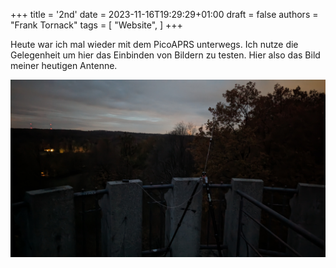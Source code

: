 +++
title = '2nd'
date = 2023-11-16T19:29:29+01:00
draft = false
authors = "Frank Tornack"
tags = [
    "Website",
]
+++

Heute war ich mal wieder mit dem PicoAPRS unterwegs. Ich nutze die Gelegenheit um hier das Einbinden von Bildern zu testen. Hier also das Bild meiner heutigen Antenne.

![Antenne auf dem Turm](PXL_20231116_160815841.NIGHT.jpg?fit=800x600)
